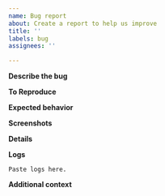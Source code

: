```yaml
---
name: Bug report
about: Create a report to help us improve
title: ''
labels: bug
assignees: ''

---
```


**Describe the bug**
<!-- A clear and concise description of what the bug is. -->

**To Reproduce**
<!-- Steps to reproduce the behavior:
1. Go to '...'
2. Click on '....'
3. Scroll down to '....'
4. See error -->

**Expected behavior**
<!-- A clear and concise description of what you expected to happen. -->

**Screenshots**
<!-- If applicable, add screenshots to help explain your problem. -->

**Details**
<!-- please complete the following information: 
 - OS: [e.g. Windows 10, Ubuntu 20.10, macOS Catalina]
 - Browser [e.g. chrome 56, safari 12, firefox 90]
 - Foundry VTT version [e.g. 8.2, v9]
 - Module version: [e.g. 0.1.0, 0.2.0, 0.2.1]
 - [ ] Does it work in Safety Mode (without other plugins enabled)
-->

**Logs**
<!-- 
To retrieve logs:
* Chrome: Chrome settings button -> More tools -> Developer tools -> Console tab.
* Firefox: Hamburger button (right top corner) -> More Tools -> Web Developer Tools -> Console tab.
* Internet Explorer: press F12 -> Console on the right.
* Microsoft Edge: Click three dots (upper-right corner) -> More tools -> Developer tools -> Console tab.
* Safari: Safari menu -> Preferences -> Advanced tab -> Show Develop -> Develop menu -> Show Web Inspector -> Console tab.

Reload Foundry, then reproduce steps.
Click & drag to select all text,
Right click > Copy
Paste it into surrounding fences (Three backticks), like this:
```
SyrinControl | Loading...
SyrinControl | Loaded
```
 -->

```
Paste logs here.
```

**Additional context**
<!-- Add any other context about the problem here. -->
